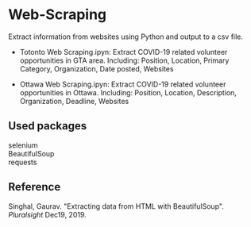 # Web-Scraping
Extract information from websites using Python and output to a csv file. 

*  Totonto Web Scraping.ipyn: Extract COVID-19 related volunteer opportunities in GTA area. Including: Position, Location, Primary Category, Organization, Date posted, Websites

*  Ottawa Web Scraping.ipyn: Extract COVID-19 related volunteer opportunities in Ottawa. Including: Position, Location, Description, Organization, Deadline, Websites


## Used packages
selenium
<br> BeautifulSoup
<br> requests

## Reference
Singhal, Gaurav. "Extracting data from HTML with BeautifulSoup". *Pluralsight* Dec19, 2019.
